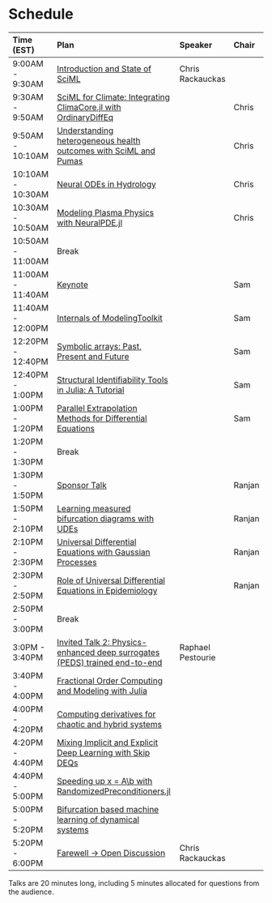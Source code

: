 # Schedule

| Time (EST) | Plan | Speaker | Chair |
| :--- | :--- | :--- | :--- |
| 9:00AM - 9:30AM | [Introduction and State of SciML](/2022/talks#intro) | Chris Rackauckas | |
| 9:30AM - 9:50AM | [SciML for Climate: Integrating ClimaCore.jl with OrdinaryDiffEq](/2022/talks#climacore) | | Chris |
| 9:50AM - 10:10AM | [Understanding heterogeneous health outcomes with SciML and Pumas](/2022/talks#pumas) | | Chris |
| 10:10AM - 10:30AM | [Neural ODEs in Hydrology](/2022/talks#hydrology) | | Chris |
| 10:30AM - 10:50AM | [Modeling Plasma Physics with NeuralPDE.jl](/2022/talks#neuralplasma) | | Chris |
| 10:50AM - 11:00AM | Break | | | |
| 11:00AM - 11:40AM | [Keynote](/2022/talks#keynote) | | Sam |
| 11:40AM - 12:00PM | [Internals of ModelingToolkit](/2022/talks#mtkinternals) | | Sam |
| 12:20PM - 12:40PM | [Symbolic arrays: Past, Present and Future](/2022/talks#symbolicarrays) | | Sam |
| 12:40PM - 1:00PM | [Structural Identifiability Tools in Julia: A Tutorial](/2022/talks#structuralid) |  | Sam |
| 1:00PM - 1:20PM | [Parallel Extrapolation Methods for Differential Equations](/2022/talks#parallel) | | Sam |
| 1:20PM - 1:30PM | Break  | | | 
| 1:30PM - 1:50PM | [Sponsor Talk](/2022/talks#sponsor) | | Ranjan |
| 1:50PM - 2:10PM	| [Learning measured bifurcation diagrams with UDEs](/2022/talks#udesbif) |  | Ranjan |
| 2:10PM - 2:30PM	 | [Universal Differential Equations with Gaussian Processes](/2022/talks#udegaussian) | | Ranjan |
| 2:30PM - 2:50PM	| [Role of Universal Differential Equations in Epidemiology](/2022/talks#udeepidemiology) |  | Ranjan |
| 2:50PM - 3:00PM	| Break | | |
| 3:0PM - 3:40PM	| [Invited Talk 2: Physics-enhanced deep surrogates (PEDS) trained end-to-end](/2022/talks#peds) | Raphael Pestourie | |
| 3:40PM - 4:00PM | [Fractional Order Computing and Modeling with Julia](/2022/talks#fractional) | | |
| 4:00PM - 4:20PM | [Computing derivatives for chaotic and hybrid systems](/2022/talks#derivatives) | | |
| 4:20PM - 4:40PM | [Mixing Implicit and Explicit Deep Learning with Skip DEQs](/2022/talks#mixingimex) | | |
| 4:40PM - 5:00PM | [Speeding up x = A&#92;b with RandomizedPreconditioners.jl](/2022/talks#speeding) | | |
| 5:00PM - 5:20PM | [Bifurcation based machine learning of dynamical systems](/2022/talks#bifml) | | |
| 5:20PM - 6:00PM | [Farewell -> Open Discussion](/2022/talks#farewell) | Chris Rackauckas | |
			
Talks are 20 minutes long, including 5 minutes allocated for questions from the audience.